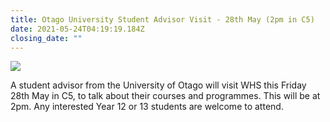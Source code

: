 ```yaml
---
title: Otago University Student Advisor Visit - 28th May (2pm in C5)
date: 2021-05-24T04:19:19.184Z
closing_date: ""
---
```

![](https://res.cloudinary.com/whanganuihigh/image/upload/v1599618131/Careers%20and%20Vocational/Logos/Otago_Uni.jpg)

A student advisor from the University of Otago will visit WHS this Friday 28th May in C5, to talk about their courses and programmes. This will be at 2pm. Any interested Year 12 or 13 students are welcome to attend.